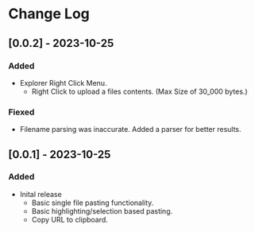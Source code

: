 # Change Log


## [0.0.2] - 2023-10-25

### Added

- Explorer Right Click Menu.
  - Right Click to upload a files contents. (Max Size of 30_000 bytes.)

### Fiexed
- Filename parsing was inaccurate. Added a parser for better results.


## [0.0.1] - 2023-10-25

### Added

- Inital release
  - Basic single file pasting functionality.
  - Basic highlighting/selection based pasting.
  - Copy URL to clipboard.